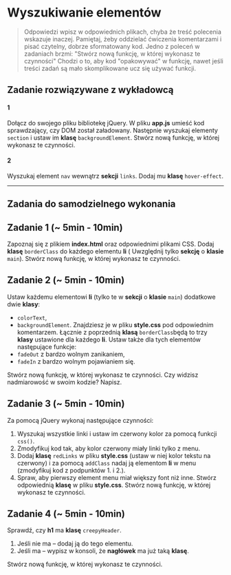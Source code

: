 # Wyszukiwanie elementów

> Odpowiedzi wpisz w odpowiednich plikach, chyba że treść polecenia wskazuje inaczej.
Pamiętaj, żeby oddzielać ćwiczenia komentarzami i pisać czytelny, dobrze sformatowany kod.
Jedno z poleceń w zadaniach brzmi: "Stwórz nową funkcję, w której wykonasz te czynności"
Chodzi o to, aby kod "opakowywać" w funkcję, nawet jeśli treści zadań są mało skomplikowane
ucz się używać funkcji.


## Zadanie rozwiązywane z wykładowcą

#### 1
Dołącz do swojego pliku bibliotekę jQuery. W pliku **app.js** umieść kod sprawdzający, czy DOM został załadowany.
Następnie wyszukaj elementy ```section``` i ustaw im **klasę** ```backgroundElement```. Stwórz nową funkcję, w której
wykonasz te czynności.

#### 2
Wyszukaj element ```nav``` wewnątrz **sekcji** ```links```. Dodaj mu **klasę** ```hover-effect```.

-------------------------------------------------------------------------------

## Zadania do samodzielnego wykonania

## Zadanie 1 (~ 5min - 10min)

Zapoznaj się z plikiem **index.html** oraz odpowiednimi plikami CSS. Dodaj **klasę** ```borderClass``` do każdego elementu
**li** ( Uwzględnij tylko **sekcję** o **klasie** ```main```). Stwórz nową funkcję, w której wykonasz te czynności.

## Zadanie 2 (~ 5min - 10min)

Ustaw każdemu elementowi **li** (tylko te w **sekcji** o **klasie** ```main```) dodatkowe dwie **klasy**:
* ```colorText```,
* ```backgroundElement```.
Znajdziesz je w pliku **style.css** pod odpowiednim komentarzem.
Łącznie z poprzednią **klasą** ```borderClass```będą to trzy **klasy** ustawione dla każdego **li**. Ustaw także dla tych elementów następujące funkcje:
* ```fadeOut``` z bardzo wolnym zanikaniem,
* ```fadeIn``` z bardzo wolnym pojawianiem się.

Stwórz nową funkcję, w której wykonasz te czynności.
Czy widzisz nadmiarowość w swoim kodzie? Napisz.

## Zadanie 3 (~ 5min - 10min)

Za pomocą jQuery wykonaj następujące czynności:

1. Wyszukaj wszystkie linki i ustaw im czerwony kolor za pomocą funkcji ```css()```.
2. Zmodyfikuj kod tak, aby kolor czerwony miały linki tylko z menu.
3. Dodaj **klasę** ```redLinks``` w pliku **style.css** (ustaw w niej kolor tekstu na czerwony) i za pomocą ```addClass``` nadaj ją elementom **li** w menu (zmodyfikuj kod z podpunktów 1. i 2.).
4. Spraw, aby pierwszy element menu miał większy font niż inne. Stwórz odpowiednią **klasę** w pliku **style.css**.
Stwórz nową funkcję, w której wykonasz te czynności.

## Zadanie 4  (~ 5min - 10min)

Sprawdź, czy **h1** ma **klasę** ```creepyHeader```.
1. Jeśli nie ma &ndash; dodaj ją do tego elementu.
2. Jeśli ma &ndash; wypisz w konsoli, że **nagłówek** ma już taką **klasę**.

Stwórz nową funkcję, w której wykonasz te czynności.
